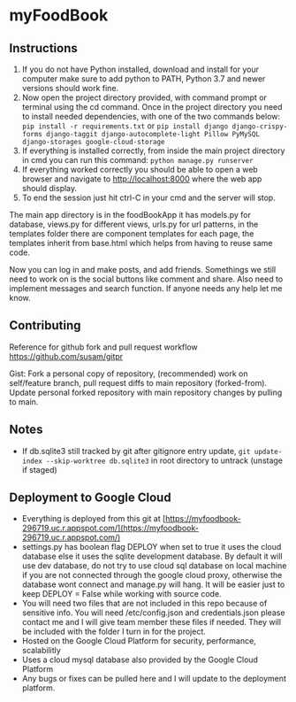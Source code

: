 # myFoodBook

## Instructions

1. If you do not have Python installed, download and install for your computer make sure to add python to PATH, Python 3.7 and newer versions should work fine.
2. Now open the project directory provided, with command prompt or terminal using the cd command. Once in the project directory you need to install needed dependencies, with one of the two commands below:
   `pip install -r requirements.txt`
   or
   `pip install django django-crispy-forms django-taggit django-autocomplete-light Pillow PyMySQL django-storages google-cloud-storage`
3. If everything is installed correctly, from inside the main project directory in cmd you can run this command:
   `python manage.py runserver`
4. If everything worked correctly you should be able to open a web browser and navigate to [http://localhost:8000](http://localhost:8000) where the web app should display.
5. To end the session just hit ctrl-C in your cmd and the server will stop.

The main app directory is in the foodBookApp it has models.py for database, views.py for different views, urls.py for url patterns, in the templates folder there are component templates for each page, the templates inherit from base.html which helps from having to reuse same code.

Now you can log in and make posts, and add friends. Somethings we still need to work on is the social buttons like comment and share. Also need to implement messages and search function. If anyone needs any help let me know.

## Contributing

Reference for github fork and pull request workflow
https://github.com/susam/gitpr

Gist: Fork a personal copy of repository, (recommended) work on self/feature branch, pull request diffs to main repository (forked-from). Update personal forked repository with main repository changes by pulling to main.

## Notes

- If db.sqlite3 still tracked by git after gitignore entry update, `git update-index --skip-worktree db.sqlite3` in root directory to untrack (unstage if staged)

## Deployment to Google Cloud

- Everything is deployed from this git at [https://myfoodbook-296719.uc.r.appspot.com/](https://myfoodbook-296719.uc.r.appspot.com/)
- settings.py has boolean flag DEPLOY when set to true it uses the cloud database else it uses the sqlite development database. By default it will use dev database, do not try to use cloud sql database on local machine if you are not connected through the google cloud proxy, otherwise the database wont connect and manage.py will hang. It will be easier just to keep DEPLOY = False while working with source code.
- You will need two files that are not included in this repo because of sensitive info. You will need /etc/config.json and credentials.json please contact me and I will give team member these files if needed. They will be included with the folder I turn in for the project.
- Hosted on the Google Cloud Platform for security, performance, scalabilitly
- Uses a cloud mysql database also provided by the Google Cloud Platform
- Any bugs or fixes can be pulled here and I will update to the deployment platform.
